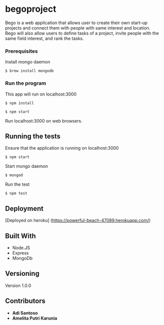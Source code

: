 # begoproject

Bego is a web application that allows user to create their own start-up projects and connect them with people with same interest and location. Bego will also allow users to define tasks of a project, invite people with the same field interest, and rank the tasks.

### Prerequisites
Install mongo daemon
```
$ brew install mongodb
```

### Run the program

This app will run on localhost:3000
```
$ npm install
```
```
$ npm start
```

Run localhost:3000 on web browsers.

## Running the tests
Ensure that the application is running on localhost:3000
```
$ npm start
```
Start mongo daemon
```
$ mongod
```
Run the test
```
$ npm test
```
## Deployment
[Deployed on heroku] (https://powerful-beach-47089.herokuapp.com/)

## Built With

* Node.JS
* Express
* MongoDb

## Versioning

Version 1.0.0

## Contributors

* **Adi Santoso**
* **Amelita Putri Karunia**
